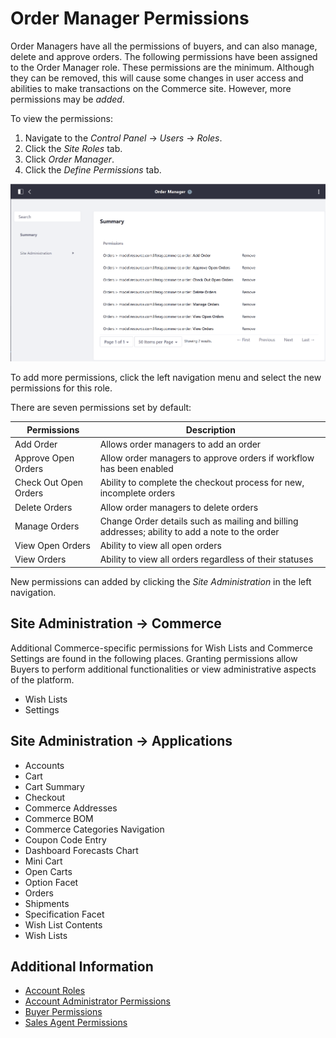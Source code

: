# Order Manager Permissions

Order Managers have all the permissions of buyers, and can also manage, delete and approve orders. The following permissions have been assigned to the Order Manager role. These permissions are the minimum. Although they can be removed, this will cause some changes in user access and abilities to make transactions on the Commerce site. However, more permissions may be _added_.

To view the permissions:

1. Navigate to the _Control Panel_ → _Users_ → _Roles_.
1. Click the _Site Roles_ tab.
1. Click _Order Manager_.
1. Click the _Define Permissions_ tab.

![Order Manager permissions](./order-manager-permissions/images/01.png)

To add more permissions, click the left navigation menu and select the new permissions for this role.

There are seven permissions set by default:

| Permissions | Description |
| --- | --- |
| Add Order | Allows order managers to add an order |
| Approve Open Orders | Allow order managers to approve orders if workflow has been enabled |
| Check Out Open Orders | Ability to complete the checkout process for new, incomplete orders |
| Delete Orders | Allow order managers to delete orders |
| Manage Orders | Change Order details such as mailing and billing addresses; ability to add a note to the order |
| View Open Orders | Ability to view all open orders |
| View Orders | Ability to view all orders regardless of their statuses |

New permissions can added by clicking the _Site Administration_ in the left navigation.

## Site Administration → Commerce

Additional Commerce-specific permissions for Wish Lists and Commerce Settings are found in the following places. Granting permissions allow Buyers to perform additional functionalities or view administrative aspects of the platform.

* Wish Lists
* Settings

## Site Administration → Applications

* Accounts
* Cart
* Cart Summary
* Checkout
* Commerce Addresses
* Commerce BOM
* Commerce Categories Navigation
* Coupon Code Entry
* Dashboard Forecasts Chart
* Mini Cart
* Open Carts
* Option Facet
* Orders
* Shipments
* Specification Facet
* Wish List Contents
* Wish Lists

## Additional Information

* [Account Roles](./account-roles.md)
* [Account Administrator Permissions](./account-administrator-permissions.md)
* [Buyer Permissions](./buyer-permissions.md)
* [Sales Agent Permissions](./sales-agent-permissions.md)
